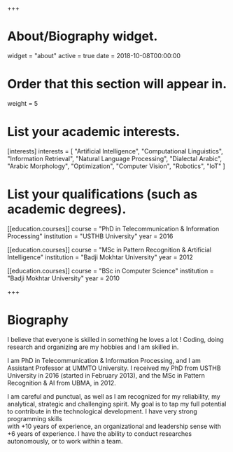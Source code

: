 +++
# About/Biography widget.
widget = "about"
active = true
date = 2018-10-08T00:00:00

# Order that this section will appear in.
weight = 5

# List your academic interests.
[interests]
  interests = [
    "Artificial Intelligence",
    "Computational Linguistics",
    "Information Retrieval",
	"Natural Language Processing",
	"Dialectal Arabic",
	"Arabic Morphology",
	"Optimization",
	"Computer Vision",
	"Robotics",
	"IoT"
  ]

# List your qualifications (such as academic degrees).
[[education.courses]]
  course = "PhD in Telecommunication & Information Processing"
  institution = "USTHB University"
  year = 2016

[[education.courses]]
  course = "MSc in Pattern Recognition & Artificial Intelligence"
  institution = "Badji Mokhtar University"
  year = 2012

[[education.courses]]
  course = "BSc in Computer Science"
  institution = "Badji Mokhtar University"
  year = 2010
 
+++

# Biography

I believe that everyone is skilled in something he loves a lot ! Coding, doing research and organizing are my hobbies and I am skilled in.

I am PhD in Telecommunication & Information Processing, and I am Assistant Professor at UMMTO University. I received my PhD from USTHB 
University in 2016 (started in February 2013), and the MSc in Pattern Recognition & AI from UBMA, in 2012. 

I am careful and punctual, as well as I am recognized for my reliability, my analytical, strategic and challenging spirit. My goal is to 
tap my full potential to contribute in the technological development. I have very strong programming skills  
with +10 years of experience, an organizational and leadership sense with +6 years of experience. I have the ability to conduct researches autonomously, or to work within a team.
